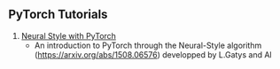 PyTorch Tutorials
-----------------


1. [Neural Style with PyTorch](Neural_Style.ipynb)
   - An introduction to PyTorch through the Neural-Style algorithm (https://arxiv.org/abs/1508.06576) developped by L.Gatys and Al
